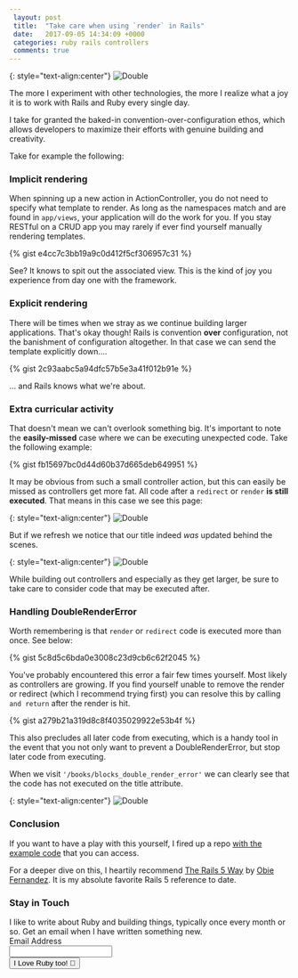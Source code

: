 ```yaml
---
 layout: post
 title:  "Take care when using `render` in Rails"
 date:   2017-09-05 14:34:09 +0000
 categories: ruby rails controllers
 comments: true
---
```


{: style="text-align:center"}
![Double](http://i.imgur.com/RHhzGMv.jpg)


The more I experiment with other technologies, the more I realize what a joy it is to work with Rails and Ruby every single day.

I take for granted the baked-in convention-over-configuration ethos, which allows developers to maximize their efforts with genuine building and creativity.

Take for example the following:

### Implicit rendering

 When spinning up a new action in ActionController, you do not need to specify what template to render. As long as the namespaces match and are found in `app/views`, your application will do the work for you. If you stay RESTful on a CRUD app you may rarely if ever find yourself manually rendering templates.

{% gist e4cc7c3bb19a9c0d412f5cf306957c31 %}

See? It knows to spit out the associated view. This is the kind of joy you experience from day one with the framework.

### Explicit rendering

There will be times when we stray as we continue building larger applications. That's okay though! Rails is convention __over__ configuration, not the banishment of configuration altogether. In that case we can send the template explicitly down....

{% gist 2c93aabc5a94dfc57b5e3a41f012b91e %}

... and Rails knows what we're about.

### Extra curricular activity

That doesn't mean we can't overlook something big. It's important to note the __easily-missed__ case where we can be executing unexpected code. Take the following example:

{% gist fb15697bc0d44d60b37d665deb649951 %}

It may be obvious from such a small controller action, but this can easily be missed as controllers get more fat. All code after a `redirect` or `render` __is still executed__. That means in this case we see this page:

{: style="text-align:center"}
![Double](http://i.imgur.com/ji4y7TT.png)

But if we refresh we notice that our title indeed *was* updated behind the scenes.

{: style="text-align:center"}
![Double](http://i.imgur.com/2d7hB1Q.png)

While building out controllers and especially as they get larger, be sure to take care to consider code that may be executed after.

### Handling DoubleRenderError

Worth remembering is that `render` or `redirect` code is executed more than once. See below:

{% gist 5c8d5c6bda0e3008c23d9cb6c62f2045 %}

You've probably encountered this error a fair few times yourself. Most likely as controllers are growing. If you find yourself unable to remove the render or redirect (which I recommend trying first) you can resolve this by calling `and return` after the render is hit.

{% gist a279b21a319d8c8f4035029922e53b4f %}

This also precludes all later code from executing, which is a handy tool in the event that you not only want to prevent a DoubleRenderError, but stop later code from executing.

When we visit `'/books/blocks_double_render_error'` we can clearly see that the code has not executed on the title attribute.

{: style="text-align:center"}
![Double](https://i.imgur.com/aAa8NtL.png)

### Conclusion

If you want to have a play with this yourself, I fired up a repo [with the example code](https://github.com/Schwad/be_careful_how_you_render/blob/master/app/controllers/books_controller.rb) that you can access.

For a deeper dive on this, I heartily recommend [The Rails 5 Way](https://leanpub.com/tr5w) by [Obie Fernandez](https://twitter.com/obie). It is my absolute favorite Rails 5 reference to date.

<!-- Drip -->
<script type="text/javascript">
  var _dcq = _dcq || [];
  var _dcs = _dcs || {};
  _dcs.account = '2671646';

  (function() {
    var dc = document.createElement('script');
    dc.type = 'text/javascript'; dc.async = true;
    dc.src = '//tag.getdrip.com/2671646.js';
    var s = document.getElementsByTagName('script')[0];
    s.parentNode.insertBefore(dc, s);
  })();
</script>
<!-- end Drip -->

<form action="https://www.getdrip.com/forms/275494850/submissions" method="post" data-drip-embedded-form="275494850">
  <h3 data-drip-attribute="headline">Stay in Touch</h3>
  <div data-drip-attribute="description">I like to write about Ruby and building things, typically once every month or so. Get an email when I have written something new.</div>
    <div>
        <label for="drip-email">Email Address</label><br />
        <input type="email" id="drip-email" name="fields[email]" value="" />
    </div>
  <div>
    <input type="submit" value="I Love Ruby too! 💎" data-drip-attribute="sign-up-button" />
  </div>
</form>
